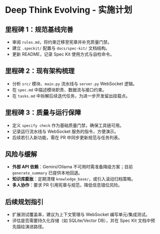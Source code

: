 # Deep Think Evolving - 实施计划

## 里程碑 1：规范基线完善
- 审阅 `rules.md`，将约束迁移至宪章并补充质量门禁。
- 建立 `.speckit/` 配置与 `docs/spec-kit/` 文档结构。
- 更新 README，记录 Spec Kit 使用方式与自检命令。

## 里程碑 2：现有架构梳理
- 分析 `src/` 模块、`main.py` 流水线与 `server.py` WebSocket 逻辑。
- 在 `spec.md` 中描述模块职责、数据流与接口约束。
- 在 `tasks.md` 中拆解后续迭代任务，为进一步开发留出挂载点。

## 里程碑 3：质量与运行保障
- 定义 `specify check` 作为基础质量门禁，确保工具链可用。
- 记录运行流水线与 WebSocket 服务的指令，方便演示。
- 后续若引入新功能，需在 PR 中同步更新规范与任务列表。

## 风险与缓解
- **外部 API 依赖**：Gemini/Ollama 不可用时需准备降级方案；目前 `generate_summary` 已提供本地回退。
- **知识库膨胀**：定期清理 `knowledge_base/`，或引入滚动归档策略。
- **多人协作**：要求 PR 引用宪章与规范，降低信息错位风险。

## 后续规划指引
- 扩展测试覆盖率，建议为上下文管理与 WebSocket 编写单元/集成测试。
- 评估是否需要持久化存储（如 SQLite/Vector DB），并在 Spec Kit 文档中预先描绘演进路径。
